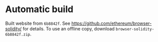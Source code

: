 # Automatic build
Built website from `6b8842f`. See https://github.com/ethereum/browser-solidity/ for details.
To use an offline copy, download `browser-solidity-6b8842f.zip`.
